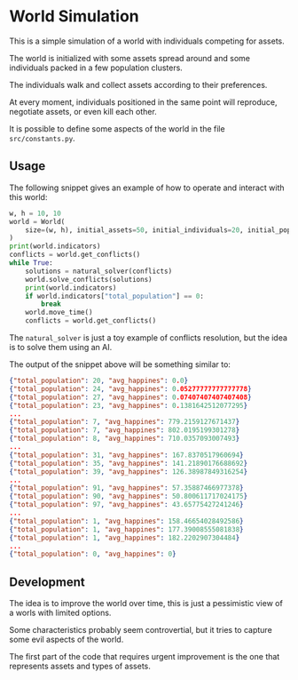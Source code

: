 # World Simulation

This is a simple simulation of a world with individuals competing for assets.

The world is initialized with some assets spread around and some individuals packed in a few population clusters.

The individuals walk and collect assets according to their preferences.

At every moment, individuals positioned in the same point will reproduce, negotiate assets, or even kill each other.

It is possible to define some aspects of the world in the file `src/constants.py`.

## Usage

The following snippet gives an example of how to operate and interact with this world:

```python
w, h = 10, 10
world = World(
    size=(w, h), initial_assets=50, initial_individuals=20, initial_populations=3
)
print(world.indicators)
conflicts = world.get_conflicts()
while True:
    solutions = natural_solver(conflicts)
    world.solve_conflicts(solutions)
    print(world.indicators)
    if world.indicators["total_population"] == 0:
        break
    world.move_time()
    conflicts = world.get_conflicts()
```

The `natural_solver` is just a toy example of conflicts resolution, but the idea is to solve them using an AI.

The output of the snippet above will be something similar to:

```json
{"total_population": 20, "avg_happines": 0.0}
{"total_population": 24, "avg_happines": 0.05277777777777778}
{"total_population": 27, "avg_happines": 0.07407407407407408}
{"total_population": 23, "avg_happines": 0.1381642512077295}
...
{"total_population": 7, "avg_happines": 779.2159127671437}
{"total_population": 7, "avg_happines": 802.0195199301278}
{"total_population": 8, "avg_happines": 710.0357093007493}
...
{"total_population": 31, "avg_happines": 167.8370517960694}
{"total_population": 35, "avg_happines": 141.21890176688692}
{"total_population": 39, "avg_happines": 126.38987849316254}
...
{"total_population": 91, "avg_happines": 57.35887466977378}
{"total_population": 90, "avg_happines": 50.800611717024175}
{"total_population": 97, "avg_happines": 43.65775427241246}
...
{"total_population": 1, "avg_happines": 158.46654028492586}
{"total_population": 1, "avg_happines": 177.39008555081838}
{"total_population": 1, "avg_happines": 182.2202907304484}
...
{"total_population": 0, "avg_happines": 0}
```

## Development

The idea is to improve the world over time, this is just a pessimistic view of a worls with limited options.

Some characteristics probably seem controvertial, but it tries to capture some evil aspects of the world.

The first part of the code that requires urgent improvement is the one that represents assets and types of assets.
